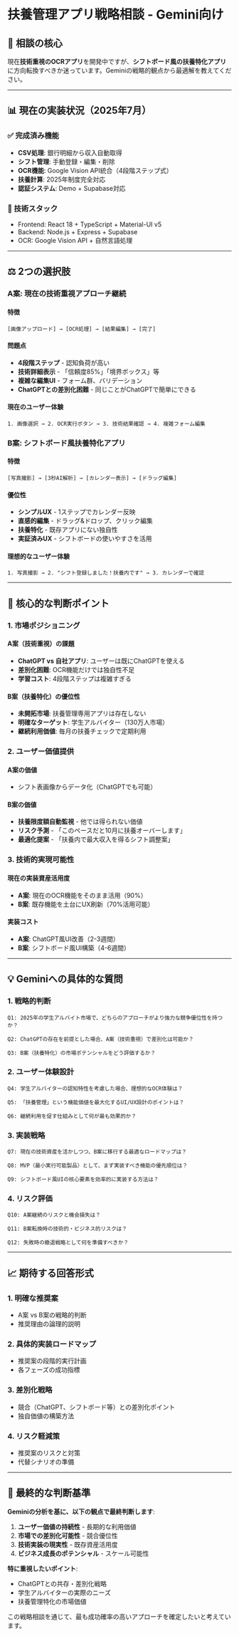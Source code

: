 # 扶養管理アプリ戦略相談 - Gemini向け

## 🎯 相談の核心

現在**技術重視のOCRアプリ**を開発中ですが、**シフトボード風の扶養特化アプリ**に方向転換すべきか迷っています。Geminiの戦略的観点から最適解を教えてください。

---

## 📊 現在の実装状況（2025年7月）

### ✅ 完成済み機能
- **CSV処理**: 銀行明細から収入自動取得
- **シフト管理**: 手動登録・編集・削除
- **OCR機能**: Google Vision API統合（4段階ステップ式）
- **扶養計算**: 2025年制度完全対応
- **認証システム**: Demo + Supabase対応

### 🔧 技術スタック
- Frontend: React 18 + TypeScript + Material-UI v5
- Backend: Node.js + Express + Supabase
- OCR: Google Vision API + 自然言語処理

---

## ⚖️ 2つの選択肢

### A案: 現在の技術重視アプローチ継続

#### 特徴
```
[画像アップロード] → [OCR処理] → [結果編集] → [完了]
```

#### 問題点
- **4段階ステップ** - 認知負荷が高い
- **技術詳細表示** - 「信頼度85%」「境界ボックス」等
- **複雑な編集UI** - フォーム群、バリデーション
- **ChatGPTとの差別化困難** - 同じことがChatGPTで簡単にできる

#### 現在のユーザー体験
```
1. 画像選択 → 2. OCR実行ボタン → 3. 技術結果確認 → 4. 複雑フォーム編集
```

### B案: シフトボード風扶養特化アプリ

#### 特徴
```
[写真撮影] → [3秒AI解析] → [カレンダー表示] → [ドラッグ編集]
```

#### 優位性
- **シンプルUX** - 1ステップでカレンダー反映
- **直感的編集** - ドラッグ&ドロップ、クリック編集
- **扶養特化** - 既存アプリにない独自性
- **実証済みUX** - シフトボードの使いやすさを活用

#### 理想的なユーザー体験
```
1. 写真撮影 → 2. "シフト登録しました！扶養内です" → 3. カレンダーで確認
```

---

## 🤔 核心的な判断ポイント

### 1. 市場ポジショニング

#### A案（技術重視）の課題
- **ChatGPT vs 自社アプリ**: ユーザーは既にChatGPTを使える
- **差別化困難**: OCR機能だけでは独自性不足
- **学習コスト**: 4段階ステップは複雑すぎる

#### B案（扶養特化）の優位性
- **未開拓市場**: 扶養管理専用アプリは存在しない
- **明確なターゲット**: 学生アルバイター（130万人市場）
- **継続利用価値**: 毎月の扶養チェックで定期利用

### 2. ユーザー価値提供

#### A案の価値
- シフト表画像からデータ化（ChatGPTでも可能）

#### B案の価値
- **扶養限度額自動監視** - 他では得られない価値
- **リスク予測** - 「このペースだと10月に扶養オーバーします」
- **最適化提案** - 「扶養内で最大収入を得るシフト調整案」

### 3. 技術的実現可能性

#### 現在の実装資産活用度
- **A案**: 現在のOCR機能をそのまま活用（90%）
- **B案**: 既存機能を土台にUX刷新（70%活用可能）

#### 実装コスト
- **A案**: ChatGPT風UI改善（2-3週間）
- **B案**: シフトボード風UI構築（4-6週間）

---

## 💡 Geminiへの具体的な質問

### 1. 戦略的判断
```
Q1: 2025年の学生アルバイト市場で、どちらのアプローチがより強力な競争優位性を持つか？

Q2: ChatGPTの存在を前提とした場合、A案（技術重視）で差別化は可能か？

Q3: B案（扶養特化）の市場ポテンシャルをどう評価するか？
```

### 2. ユーザー体験設計
```
Q4: 学生アルバイターの認知特性を考慮した場合、理想的なOCR体験は？

Q5: 「扶養管理」という機能価値を最大化するUI/UX設計のポイントは？

Q6: 継続利用を促す仕組みとして何が最も効果的か？
```

### 3. 実装戦略
```
Q7: 現在の技術資産を活かしつつ、B案に移行する最適なロードマップは？

Q8: MVP（最小実行可能製品）として、まず実装すべき機能の優先順位は？

Q9: シフトボード風UIの核心要素を効率的に実装する方法は？
```

### 4. リスク評価
```
Q10: A案継続のリスクと機会損失は？

Q11: B案転換時の技術的・ビジネス的リスクは？

Q12: 失敗時の撤退戦略として何を準備すべきか？
```

---

## 📈 期待する回答形式

### 1. **明確な推奨案**
- A案 vs B案の戦略的判断
- 推奨理由の論理的説明

### 2. **具体的実装ロードマップ**
- 推奨案の段階的実行計画
- 各フェーズの成功指標

### 3. **差別化戦略**
- 競合（ChatGPT、シフトボード等）との差別化ポイント
- 独自価値の構築方法

### 4. **リスク軽減策**
- 推奨案のリスクと対策
- 代替シナリオの準備

---

## 🎯 最終的な判断基準

**Geminiの分析を基に、以下の観点で最終判断します**:

1. **ユーザー価値の持続性** - 長期的な利用価値
2. **市場での差別化可能性** - 競合優位性
3. **技術実装の現実性** - 既存資産活用度
4. **ビジネス成長のポテンシャル** - スケール可能性

**特に重視したいポイント**:
- ChatGPTとの共存・差別化戦略
- 学生アルバイターの実際のニーズ
- 扶養管理特化の市場価値

この戦略相談を通じて、最も成功確率の高いアプローチを確定したいと考えています。